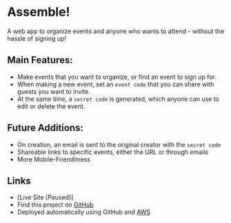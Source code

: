 # Assemble!
A web app to organize events and anyone who wants to attend - without the hassle of signing up!

## Main Features:
* Make events that you want to organize, or find an event to sign up for.
* When making a new event, set an `event code` that you can share with guests you want to invite.
* At the same time, a `secret code` is generated, which anyone can use to edit or delete the event.

## Future Additions:
* On creation, an email is sent to the original creator with the `secret code`
* Shareable links to specific events, either the URL or through emails
* More Mobile-Friendliness

## Links
* [Live Site (Paused)]
* Find this project on [GitHub](https://github.com/gsasaki23/assemble_project.git)
* Deployed automatically using GitHub and [AWS](https://aws.amazon.com/)
